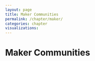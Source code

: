 ```yaml
---
layout: page
title: Maker Communities
permalink: /chapter/maker/
categories: chapter
visualizations:
---
```


# Maker Communities
